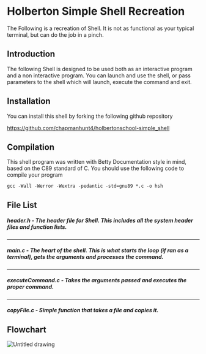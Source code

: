 
# Holberton Simple Shell Recreation

The Following is a recreation of Shell. It is not as functional as your typical terminal, but can do the job in a pinch. 




## Introduction

The following Shell is designed to be used both as an interactive program and a non interactive program. You can launch and use the shell, or pass parameters to the shell which will launch, execute the command and exit. 


## Installation

You can install this shell by forking the following github repository

https://github.com/chapmanhunt4/holbertonschool-simple_shell


## Compilation

This shell program was written with Betty Documentation style in mind, based on the C89 standard of C. You should use the following code to compile your program

```
gcc -Wall -Werror -Wextra -pedantic -std=gnu89 *.c -o hsh
```


## File List

##### header.h - The header file for Shell. This includes all the system header files and function lists.
____
##### main.c - The heart of the shell. This is what starts the loop (if ran as a terminal), gets the arguments and processes the command.
____
##### executeCommand.c - Takes the arguments passed and executes the proper command.
____
##### copyFile.c - Simple function that takes a file and copies it.
## Flowchart

![Untitled drawing](https://github.com/chapmanhunt4/holbertonschool-simple_shell/assets/67441084/3ac4206d-f546-48fd-aa58-20fdbe71bf9c)

